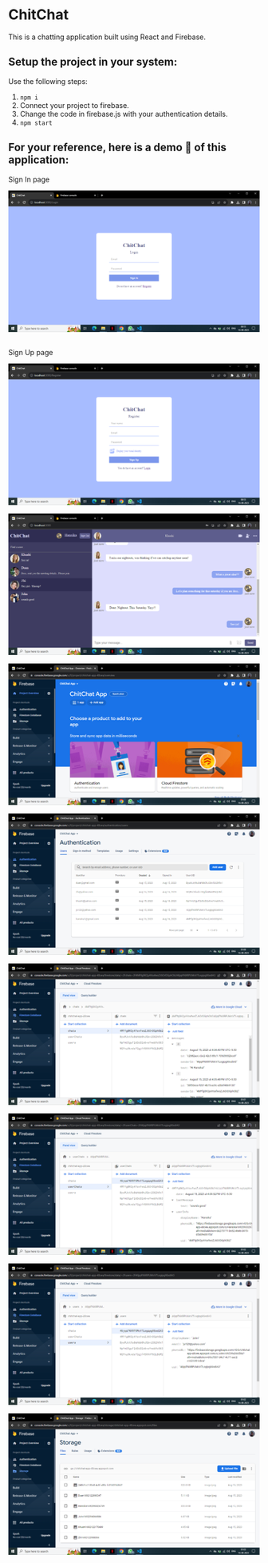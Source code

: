 # ChitChat

This is a chatting application built using React and Firebase.

## Setup the project in your system:

Use the following steps:

1. `npm i`
2. Connect your project to firebase.
3. Change the code in firebase.js with your authentication details.
4. `npm start`

## For your reference, here is a demo 📸 of this application:


Sign In page

![](image-2.png)
##
Sign Up page

![](image-1.png)

![Home page](image-3.png)

![Firebase Project](image.png)

![Registered Users](image-4.png)

![Collection of chat messages](image-5.png)

![Collection of particular user's chat](image-6.png)

![Collection of registered users](image-7.png)

![Cloud storage for media files](image-8.png)